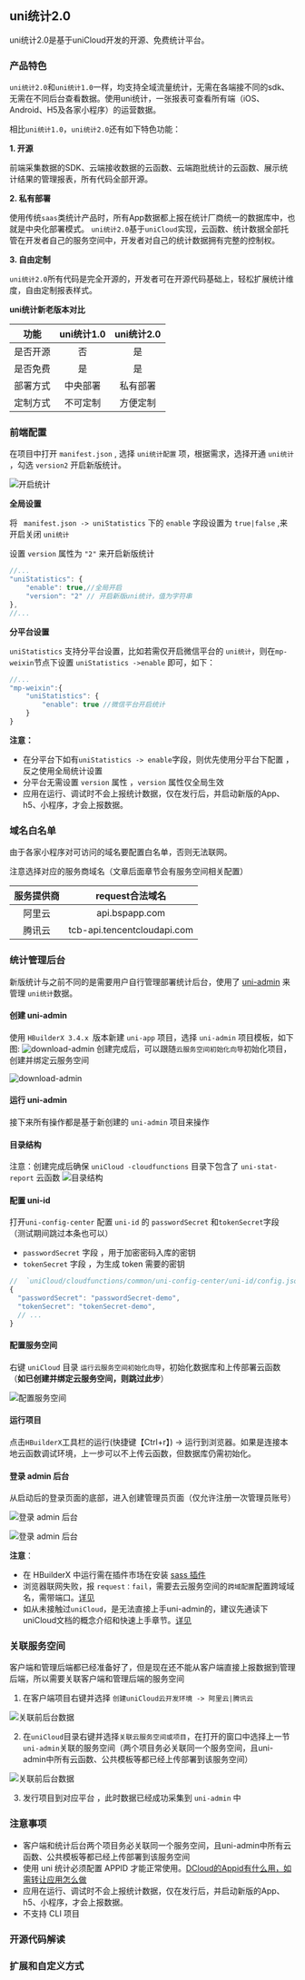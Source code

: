 ## uni统计2.0

uni统计2.0是基于uniCloud开发的开源、免费统计平台。

### 产品特色

`uni统计2.0`和`uni统计1.0`一样，均支持全域流量统计，无需在各端接不同的sdk、无需在不同后台查看数据。使用uni统计，一张报表可查看所有端（iOS、Android、H5及各家小程序）的运营数据。

相比`uni统计1.0`，`uni统计2.0`还有如下特色功能：

**1. 开源**

前端采集数据的SDK、云端接收数据的云函数、云端跑批统计的云函数、展示统计结果的管理报表，所有代码全部开源。

**2. 私有部署**

使用传统`saas`类统计产品时，所有App数据都上报在统计厂商统一的数据库中，也就是中央化部署模式。
`uni统计2.0`基于`uniCloud`实现，云函数、统计数据全部托管在开发者自己的服务空间中，开发者对自己的统计数据拥有完整的控制权。

**3. 自由定制**

`uni统计2.0`所有代码是完全开源的，开发者可在开源代码基础上，轻松扩展统计维度，自由定制报表样式。

**uni统计新老版本对比**

|功能|uni统计1.0|uni统计2.0|
|:-:|:-:|:-:|
|是否开源|否|是|
|是否免费|是|是|
|部署方式|中央部署|私有部署|
|定制方式|不可定制|方便定制|

### 前端配置

在项目中打开 `manifest.json` , 选择 `uni统计配置` 项，根据需求，选择开通 `uni统计` ，勾选 `version2` 开启新版统计。

![开启统计](https://vkceyugu.cdn.bspapp.com/VKCEYUGU-f184e7c3-1912-41b2-b81f-435d1b37c7b4/73a73c56-1b65-4fc2-9429-26248f3e1267.png)

**全局设置**

将 ` manifest.json -> uniStatistics` 下的 `enable` 字段设置为 `true|false` ,来开启关闭 `uni统计`

设置 `version` 属性为 `"2"` 来开启新版统计

```js
//...  
"uniStatistics": {  
    "enable": true,//全局开启 
	"version": "2" // 开启新版uni统计，值为字符串
},  
//...
```

**分平台设置**

`uniStatistics` 支持分平台设置，比如若需仅开启微信平台的 `uni统计`，则在`mp-weixin`节点下设置 `uniStatistics ->enable` 即可，如下：

```js
//...  
"mp-weixin":{  
    "uniStatistics": {  
        "enable": true //微信平台开启统计  
    }  
}
```

**注意：**
- 在分平台下如有`uniStatistics -> enable`字段，则优先使用分平台下配置 ，反之使用全局统计设置
- 分平台无需设置 `version` 属性 ，`version` 属性仅全局生效
- 应用在运行、调试时不会上报统计数据，仅在发行后，并启动新版的App、h5、小程序，才会上报数据。

### 域名白名单

由于各家小程序对可访问的域名要配置白名单，否则无法联网。

注意选择对应的服务商域名（文章后面章节会有服务空间相关配置）

|服务提供商|	request合法域名|
|:-:|:-:|
|阿里云	|api.bspapp.com	|
|腾讯云	|tcb-api.tencentcloudapi.com|


### 统计管理后台

新版统计与之前不同的是需要用户自行管理部署统计后台，使用了 [uni-admin](https://uniapp.dcloud.io/uniCloud/admin.html#uni-admin-%E6%A1%86%E6%9E%B6-%E5%8E%9F%E5%90%8D-unicloud-admin)
来管理 `uni统计`数据。


#### 创建 uni-admin

使用 `HBuilderX 3.4.x `版本新建 `uni-app` 项目，选择 `uni-admin` 项目模板，如下图:
![download-admin](https://vkceyugu.cdn.bspapp.com/VKCEYUGU-f184e7c3-1912-41b2-b81f-435d1b37c7b4/80406bf5-f96a-4a66-9430-a339a4054c96.png)
创建完成后，可以跟随`云服务空间初始化向导`初始化项目，创建并绑定云服务空间

![download-admin](https://vkceyugu.cdn.bspapp.com/VKCEYUGU-f184e7c3-1912-41b2-b81f-435d1b37c7b4/7fd34451-2313-4d01-8caf-39f277780642.png)


#### 运行 uni-admin

接下来所有操作都是基于新创建的 `uni-admin` 项目来操作

#### 目录结构

注意：创建完成后确保 `uniCloud -cloudfunctions` 目录下包含了 `uni-stat-report` 云函数
![目录结构](https://vkceyugu.cdn.bspapp.com/VKCEYUGU-f184e7c3-1912-41b2-b81f-435d1b37c7b4/c20bd7bf-d52e-4038-80d6-a2e76c80a091.png
)
#### 配置 uni-id

打开`uni-config-center` 配置 `uni-id` 的 `passwordSecret` 和`tokenSecret`字段 （测试期间跳过本条也可以）
- `passwordSecret` 字段 ，用于加密密码入库的密钥
- `tokenSecret` 字段 ，为生成 token 需要的密钥

```js
//  `uniCloud/cloudfunctions/common/uni-config-center/uni-id/config.json`
{
  "passwordSecret": "passwordSecret-demo",
  "tokenSecret": "tokenSecret-demo",
  // ...
}
```

#### 配置服务空间

右键 `uniCloud` 目录 `运行云服务空间初始化向导`，初始化数据库和上传部署云函数（**如已创建并绑定云服务空间，则跳过此步**）

![配置服务空间](https://vkceyugu.cdn.bspapp.com/VKCEYUGU-f184e7c3-1912-41b2-b81f-435d1b37c7b4/7fd34451-2313-4d01-8caf-39f277780642.png)

#### 运行项目
点击`HBuilderX`工具栏的运行(快捷键【Ctrl+r】) -> 运行到浏览器。如果是连接本地云函数调试环境，上一步可以不上传云函数，但数据库仍需初始化。

#### 登录 admin 后台
从启动后的登录页面的底部，进入创建管理员页面（仅允许注册一次管理员账号）

![登录 admin 后台](https://vkceyugu.cdn.bspapp.com/VKCEYUGU-f184e7c3-1912-41b2-b81f-435d1b37c7b4/6582a93f-e707-4d12-9749-48d7e0f58f4b.png)

![登录 admin 后台](https://vkceyugu.cdn.bspapp.com/VKCEYUGU-f184e7c3-1912-41b2-b81f-435d1b37c7b4/28e09692-5931-437d-a633-7437ff87bdca.png)

**注意**：

- 在 HBuilderX 中运行需在插件市场在安装 [sass 插件](https://ext.dcloud.net.cn/plugin?id=2046)
- 浏览器联网失败，报 `request：fail`，需要去云服务空间的`跨域配置`配置跨域域名，需带端口。[详见](https://uniapp.dcloud.net.cn/uniCloud/quickstart?id=useinh5)
- 如从未接触过`uniCloud`，是无法直接上手uni-admin的，建议先通读下uniCloud文档的概念介绍和快速上手章节。[详见](https://uniapp.dcloud.net.cn/uniCloud/README)


### 关联服务空间

客户端和管理后端都已经准备好了，但是现在还不能从客户端直接上报数据到管理后端，所以需要关联客户端和管理后端的服务空间

1. 在客户端项目右键并选择 `创建uniCloud云开发环境 -> 阿里云|腾讯云`

![关联前后台数据](https://vkceyugu.cdn.bspapp.com/VKCEYUGU-f184e7c3-1912-41b2-b81f-435d1b37c7b4/b2ad84ed-a69a-43dc-b8d1-6efaafd96a14.png)

2. 在`uniCloud`目录右键并选择`关联云服务空间或项目`，在打开的窗口中选择上一节`uni-admin`关联的服务空间（两个项目务必关联同一个服务空间，且uni-admin中所有云函数、公共模板等都已经上传部署到该服务空间）

![关联前后台数据](https://vkceyugu.cdn.bspapp.com/VKCEYUGU-f184e7c3-1912-41b2-b81f-435d1b37c7b4/14744bf3-c88e-4408-b2fa-0ecf0dcf4fe1.png)

3. 发行项目到对应平台 ，此时数据已经成功采集到 `uni-admin` 中


### 注意事项
- 客户端和统计后台两个项目务必关联同一个服务空间，且uni-admin中所有云函数、公共模板等都已经上传部署到该服务空间
- 使用 uni 统计必须配置 APPID 才能正常使用。[DCloud的Appid有什么用，如需转让应用怎么做](https://ask.dcloud.net.cn/article/35907)
- 应用在运行、调试时不会上报统计数据，仅在发行后，并启动新版的App、h5、小程序，才会上报数据。
- 不支持 CLI 项目

### 开源代码解读
### 扩展和自定义方式
